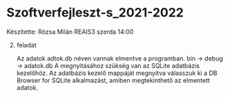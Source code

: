 # Szoftverfejleszt-s_2021-2022

Készítette: Rózsa Milán REAIS3 szerda 14:00


2. feladat

    Az adatok adtok.db néven vannak elmentve a programban. bin -> debug -> adatok.db
    A megnyitásához szükség van az SQLite adatbázis kezelőhöz.
    Az adatbázis kezelő mappáját megnyitva válasszuk ki a DB Browser for SQLite alkalmazást, amiben megtekinthető az             elmentett adatok.
